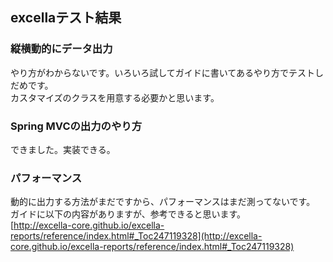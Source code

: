 ## excellaテスト結果

### 縦横動的にデータ出力
やり方がわからないです。いろいろ試してガイドに書いてあるやり方でテストしだめです。  
カスタマイズのクラスを用意する必要かと思います。  

### Spring MVCの出力のやり方
できました。実装できる。  

### パフォーマンス
動的に出力する方法がまだですから、パフォーマンスはまだ測ってないです。
ガイドに以下の内容がありますが、参考できると思います。  
[http://excella-core.github.io/excella-reports/reference/index.html#_Toc247119328](http://excella-core.github.io/excella-reports/reference/index.html#_Toc247119328)